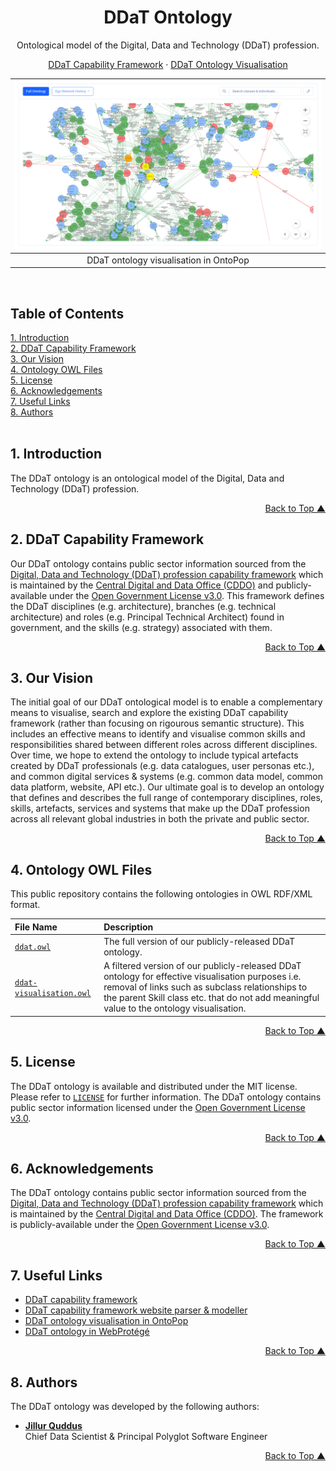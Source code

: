 <a name="readme-top"></a>
<div align="center">
<h1>DDaT Ontology</h1>
<p>Ontological model of the Digital, Data and Technology (DDaT) profession.</p>
<p><a href="https://ddat-capability-framework.service.gov.uk/" target="_blank">DDaT Capability Framework</a> · <a href="https://ontopop.com/ontologies/ddat" target="_blank">DDaT Ontology Visualisation</a></p>
</div>

|   ![DDaT Ontology](assets/images/ddat-ontology-ontospark-screenshot.png "DDaT Ontology")   |
|:--------------------------------------:|
| DDaT ontology visualisation in OntoPop |
<br/>

## Table of Contents  
[1. Introduction](#introduction)<br/>
[2. DDaT Capability Framework](#ddat-capability-framework)<br/>
[3. Our Vision](#vision)<br/>
[4. Ontology OWL Files](#ontologies)<br/>
[5. License](#license)<br/>
[6. Acknowledgements](#acknowledgements)<br/>
[7. Useful Links](#useful-links)<br/>
[8. Authors](#authors)<br/>
<br/>

## <a name="introduction"></a>1. Introduction

The DDaT ontology is an ontological model of the Digital, Data and Technology (DDaT) profession. 

<p align="right"><a href="#readme-top">Back to Top &#9650;</a></p>

## <a name="ddat-capability-framework"></a>2. DDaT Capability Framework

Our DDaT ontology contains public sector information sourced from the [Digital, Data and Technology (DDaT) profession capability framework](https://ddat-capability-framework.service.gov.uk/) which is maintained by the [Central Digital and Data Office (CDDO)](https://www.gov.uk/government/organisations/central-digital-and-data-office) and publicly-available under the [Open Government License v3.0](https://www.nationalarchives.gov.uk/doc/open-government-licence/version/3/). This framework defines the DDaT disciplines (e.g. architecture), branches (e.g. technical architecture) and roles (e.g. Principal Technical Architect) found in government, and the skills (e.g. strategy) associated with them.

<p align="right"><a href="#readme-top">Back to Top &#9650;</a></p>

## <a name="vision"></a>3. Our Vision

The initial goal of our DDaT ontological model is to enable a complementary means to visualise, search and explore the existing DDaT capability framework (rather than focusing on rigourous semantic structure). This includes an effective means to identify and visualise common skills and responsibilities shared between different roles across different disciplines. Over time, we hope to extend the ontology to include typical artefacts created by DDaT professionals (e.g. data catalogues, user personas etc.), and common digital services & systems (e.g. common data model, common data platform, website, API etc.). Our ultimate goal is to develop an ontology that defines and describes the full range of contemporary disciplines, roles, skills, artefacts, services and systems that make up the DDaT profession across all relevant global industries in both the private and public sector.

<p align="right"><a href="#readme-top">Back to Top &#9650;</a></p>

## <a name="ontologies"></a>4. Ontology OWL Files

This public repository contains the following ontologies in OWL RDF/XML format.

File Name | Description
:--- | :---
[`ddat.owl`](ddat.owl) | The full version of our publicly-released DDaT ontology.
[`ddat-visualisation.owl`](ddat-visualisation.owl) | A filtered version of our publicly-released DDaT ontology for effective visualisation purposes i.e. removal of links such as subclass relationships to the parent Skill class etc. that do not add meaningful value to the ontology visualisation.

<p align="right"><a href="#readme-top">Back to Top &#9650;</a></p>

## <a name="license"></a>5. License

The DDaT ontology is available and distributed under the MIT license. Please refer to [`LICENSE`](https://github.com/hyperlearningai/ddat-ontology/blob/main/LICENSE) for further information. The DDaT ontology contains public sector information licensed under the [Open Government License v3.0](https://www.nationalarchives.gov.uk/doc/open-government-licence/version/3/).

<p align="right"><a href="#readme-top">Back to Top &#9650;</a></p>

## <a name="acknowledgements"></a>6. Acknowledgements

The DDaT ontology contains public sector information sourced from the [Digital, Data and Technology (DDaT) profession capability framework](https://ddat-capability-framework.service.gov.uk/) which is maintained by the [Central Digital and Data Office (CDDO)](https://www.gov.uk/government/organisations/central-digital-and-data-office). The framework is publicly-available under the [Open Government License v3.0](https://www.nationalarchives.gov.uk/doc/open-government-licence/version/3/). 

<p align="right"><a href="#readme-top">Back to Top &#9650;</a></p>

## <a name="useful-links"></a>7. Useful Links

* [DDaT capability framework](https://ddat-capability-framework.service.gov.uk/)
* [DDaT capability framework website parser & modeller](https://github.com/hyperlearningai/ddat-ontology-modeller)
* [DDaT ontology visualisation in OntoPop](https://ontopop.com/ontologies/ddat)
* [DDaT ontology in WebProtégé](https://webprotege.stanford.edu/#projects/a86cf6a3-c6f1-4dc8-a8db-b8be17e39736/edit/Classes)

<p align="right"><a href="#readme-top">Back to Top &#9650;</a></p>

## <a name="authors"></a>8. Authors

The DDaT ontology was developed by the following authors:

* **[Jillur Quddus](https://hyperlearning.ai/team/jillurquddus)**<br/>Chief Data Scientist & Principal Polyglot Software Engineer

<p align="right"><a href="#readme-top">Back to Top &#9650;</a></p>
